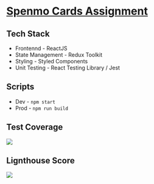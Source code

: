 # [Spenmo Cards Assignment](https://spenmo-cards-assignment.netlify.app/)

## Tech Stack
 - Frontennd - ReactJS
 - State Management - Redux Toolkit
 - Styling - Styled Components
 - Unit Testing - React Testing Library / Jest

## Scripts
 - Dev - `npm start`
 - Prod - `npm run build`

## Test Coverage

![](https://spenmo-cards-assignment.netlify.app/images/test-coverage.jpg)

## Lignthouse Score

![](https://spenmo-cards-assignment.netlify.app/images/lighthouse.jpg)
